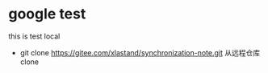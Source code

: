 # google test

this is test local
- git clone <https://gitee.com/xlastand/synchronization-note.git> 从远程仓库clone

